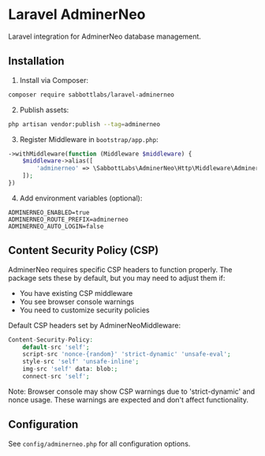 # Laravel AdminerNeo

Laravel integration for AdminerNeo database management.

## Installation

1. Install via Composer:
```bash
composer require sabbottlabs/laravel-adminerneo
```

2. Publish assets:
```bash
php artisan vendor:publish --tag=adminerneo
```

3. Register Middleware in `bootstrap/app.php`:
```php
->withMiddleware(function (Middleware $middleware) {
    $middleware->alias([
        'adminerneo' => \SabbottLabs\AdminerNeo\Http\Middleware\AdminerNeoMiddleware::class,
    ]);
})
```

4. Add environment variables (optional):
```env
ADMINERNEO_ENABLED=true
ADMINERNEO_ROUTE_PREFIX=adminerneo
ADMINERNEO_AUTO_LOGIN=false
```

## Content Security Policy (CSP)

AdminerNeo requires specific CSP headers to function properly. The package sets these by default, but you may need to adjust them if:

- You have existing CSP middleware
- You see browser console warnings
- You need to customize security policies

Default CSP headers set by AdminerNeoMiddleware:
```php
Content-Security-Policy: 
    default-src 'self';
    script-src 'nonce-{random}' 'strict-dynamic' 'unsafe-eval';
    style-src 'self' 'unsafe-inline';
    img-src 'self' data: blob:;
    connect-src 'self';
```

Note: Browser console may show CSP warnings due to 'strict-dynamic' and nonce usage. These warnings are expected and don't affect functionality.
## Configuration

See `config/adminerneo.php` for all configuration options.

